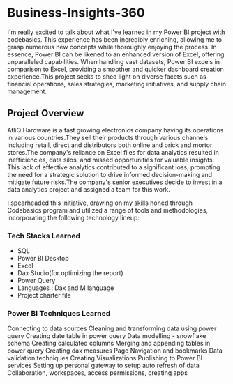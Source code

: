 # Business-Insights-360
 I'm really excited to talk about what I've learned in my Power BI project with codebasics. This experience has been incredibly enriching, allowing me to grasp numerous new concepts while thoroughly enjoying the process. In essence, Power BI can be likened to an enhanced version of Excel, offering unparalleled capabilities. When handling vast datasets, Power BI excels in comparison to Excel, providing a smoother and quicker dashboard creation experience.This project seeks to shed light on diverse facets such as financial operations, sales strategies, marketing initiatives, and supply chain management.

## Project Overview
AtliQ Hardware is a fast growing electronics company having its operations in various countries.They sell their products through various channels including retail, direct and distributors both online and brick and mortor stores.The company's reliance on Excel files for data analytics resulted in inefficiencies, data silos, and missed opportunities for valuable insights. This lack of effective analytics contributed to a significant loss, prompting the need for a strategic solution to drive informed decision-making and mitigate future risks.The company's senior executives decide to invest in a data analytics project and  assigned a team for this work.

 I spearheaded this initiative, drawing on my skills honed through Codebasics program and utilized a range of tools and methodologies, incorporating the following technology lineup:

### Tech Stacks Learned 
* SQL
* Power BI Desktop
* Excel
* Dax Studio(for optimizing the report)
* Power Query
* Languages : Dax and M language
* Project charter  file

### Power BI Techniques Learned
Connecting to data sources
Cleaning and transforming data using power query
Creating date table in power query
Data modelling - snowflake schema
Creating calculated columns
Merging and appending tables in power query
Creating dax measures
Page Navigation and bookmarks
Data validation techniques
Creating Visualizations
Publishing to Power BI services
Setting up personal gateway to setup auto refresh of data
Collaboration, workspaces, access permissions, creating apps 




